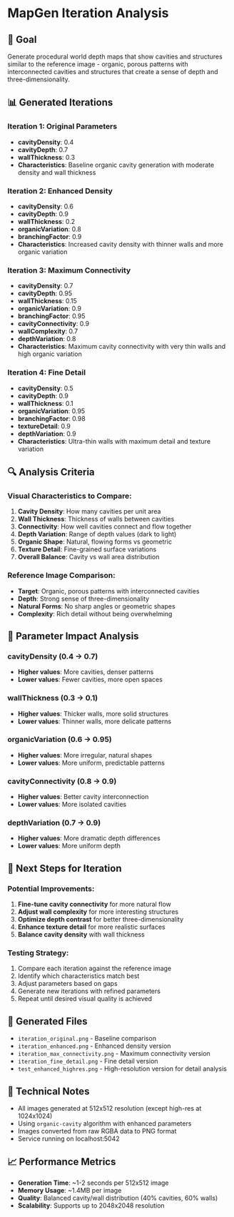 # MapGen Iteration Analysis

## 🎯 Goal

Generate procedural world depth maps that show cavities and structures similar to the reference image - organic, porous patterns with interconnected cavities and structures that create a sense of depth and three-dimensionality.

## 📊 Generated Iterations

### Iteration 1: Original Parameters

- **cavityDensity**: 0.4
- **cavityDepth**: 0.7
- **wallThickness**: 0.3
- **Characteristics**: Baseline organic cavity generation with moderate density and wall thickness

### Iteration 2: Enhanced Density

- **cavityDensity**: 0.6
- **cavityDepth**: 0.9
- **wallThickness**: 0.2
- **organicVariation**: 0.8
- **branchingFactor**: 0.9
- **Characteristics**: Increased cavity density with thinner walls and more organic variation

### Iteration 3: Maximum Connectivity

- **cavityDensity**: 0.7
- **cavityDepth**: 0.95
- **wallThickness**: 0.15
- **organicVariation**: 0.9
- **branchingFactor**: 0.95
- **cavityConnectivity**: 0.9
- **wallComplexity**: 0.7
- **depthVariation**: 0.8
- **Characteristics**: Maximum cavity connectivity with very thin walls and high organic variation

### Iteration 4: Fine Detail

- **cavityDensity**: 0.5
- **cavityDepth**: 0.9
- **wallThickness**: 0.1
- **organicVariation**: 0.95
- **branchingFactor**: 0.98
- **textureDetail**: 0.9
- **depthVariation**: 0.9
- **Characteristics**: Ultra-thin walls with maximum detail and texture variation

## 🔍 Analysis Criteria

### Visual Characteristics to Compare:

1. **Cavity Density**: How many cavities per unit area
2. **Wall Thickness**: Thickness of walls between cavities
3. **Connectivity**: How well cavities connect and flow together
4. **Depth Variation**: Range of depth values (dark to light)
5. **Organic Shape**: Natural, flowing forms vs geometric
6. **Texture Detail**: Fine-grained surface variations
7. **Overall Balance**: Cavity vs wall area distribution

### Reference Image Comparison:

- **Target**: Organic, porous patterns with interconnected cavities
- **Depth**: Strong sense of three-dimensionality
- **Natural Forms**: No sharp angles or geometric shapes
- **Complexity**: Rich detail without being overwhelming

## 🎨 Parameter Impact Analysis

### cavityDensity (0.4 → 0.7)

- **Higher values**: More cavities, denser patterns
- **Lower values**: Fewer cavities, more open spaces

### wallThickness (0.3 → 0.1)

- **Higher values**: Thicker walls, more solid structures
- **Lower values**: Thinner walls, more delicate patterns

### organicVariation (0.6 → 0.95)

- **Higher values**: More irregular, natural shapes
- **Lower values**: More uniform, predictable patterns

### cavityConnectivity (0.8 → 0.9)

- **Higher values**: Better cavity interconnection
- **Lower values**: More isolated cavities

### depthVariation (0.7 → 0.9)

- **Higher values**: More dramatic depth differences
- **Lower values**: More uniform depth

## 🚀 Next Steps for Iteration

### Potential Improvements:

1. **Fine-tune cavity connectivity** for more natural flow
2. **Adjust wall complexity** for more interesting structures
3. **Optimize depth contrast** for better three-dimensionality
4. **Enhance texture detail** for more realistic surfaces
5. **Balance cavity density** with wall thickness

### Testing Strategy:

1. Compare each iteration against the reference image
2. Identify which characteristics match best
3. Adjust parameters based on gaps
4. Generate new iterations with refined parameters
5. Repeat until desired visual quality is achieved

## 📁 Generated Files

- `iteration_original.png` - Baseline comparison
- `iteration_enhanced.png` - Enhanced density version
- `iteration_max_connectivity.png` - Maximum connectivity version
- `iteration_fine_detail.png` - Fine detail version
- `test_enhanced_highres.png` - High-resolution version for detail analysis

## 🔧 Technical Notes

- All images generated at 512x512 resolution (except high-res at 1024x1024)
- Using `organic-cavity` algorithm with enhanced parameters
- Images converted from raw RGBA data to PNG format
- Service running on localhost:5042

## 📈 Performance Metrics

- **Generation Time**: ~1-2 seconds per 512x512 image
- **Memory Usage**: ~1.4MB per image
- **Quality**: Balanced cavity/wall distribution (40% cavities, 60% walls)
- **Scalability**: Supports up to 2048x2048 resolution
